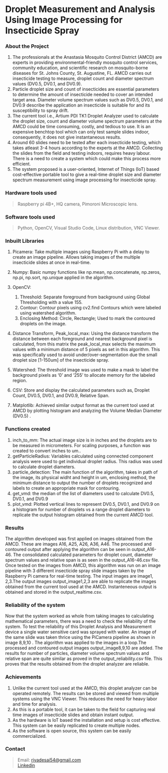 # Droplet Measurement and Analysis Using Image Processing for Insecticide Spray
### About the Project
1. The professionals at the Anastasia Mosquito Control District (AMCD) are experts in providing environmental-friendly mosquito control services, community education, and scientific research on mosquito-borne diseases for St. Johns County, St. Augustine, FL. 
AMCD carries out insecticide testing to measure, droplet count and diameter spectrum values (DV0.5, DV0.1, and DV0.9).
2. Particle droplet size and count of insecticides are essential parameters to determine the amount of insecticide needed to cover an intended target area. Diameter volume spectrum values such as DV0.5, DV0.1, and DV0.9 describe the application an insecticide is suitable for and its susceptibility to spray drift.
3. The current tool i.e., Artium PDI TK1 Droplet Analyzer used to calculate the droplet size, count and diameter volume spectrum parameters at the AMCD could be time consuming, costly, and tedious to use. It is an expensive benchtop tool which can only test sample slides indoor, consequently, it does not give instantaneous results.
4. Around 60 slides need to be tested after each insecticide testing, which takes atleast 3-4 hours according to the experts at the AMCD. Collecting the slides from the field and testing indoors, requires heavy labour. There is a need to create a system which could make this process more efficient.
5. The system proposed is a user-oriented, Internet of Things (IoT) based cost-effective portable tool to give a real-time droplet size and diameter spectrum measurement using image processing for insecticide spray.

### Hardware tools used
>Raspberry pi 4B+, HQ camera, Pimoroni Microscopic lens.

### Software tools used
>Python, OpenCV, Visual Studio Code, Linux distribution, VNC Viewer. 

### Inbuilt Libraries
1. Picamera: Take multiple images using Raspberry Pi with a delay to create an image pipeline.  Allows taking images of the multiple insecticide slides at once in real-time.
2. Numpy: Basic numpy functions like np.mean, np.concatenate, np.zeros, np.pi, np.sort, np.unique applied in the algorithm.

3. OpenCV: 
   1. Threshold: Separate foreground from background using Global Thresholding with a value 155.
   2. Contour: Contour pixels using cv2.find Contours which were labeled using watershed algorithm. 
   3. Enclosing Method: Circle, Rectangle; Used to mark the contoured droplets on the image.
4. Distance Transform, Peak_local_max: Using the distance transform the distance between each foreground and nearest background pixel is calculated, from this matrix the peak_local_max selects the maximum values with a minimum distance of 5 pixels as set in this algorithm. This was specifically used to avoid under/over-segmentation due the small droplet size [1-150um] of the insecticide spray.
5. Watershed: The threshold image was used to make a mask to label the background pixels as ‘0’ and ‘255’ to allocate memory for the labeled region.
6. CSV: Store and display the calculated parameters such as, Droplet Count, DV0.5, DV0.1, and DV0.9, Relative Span.
7. Matplotlib: Achieved similar output format as the current tool used at AMCD by plotting histogram and analyzing the Volume Median Diameter (DV0.5) .

### Functions created
1.	inch_to_mm: The actual image size is in inches and the droplets are to be measured in micrometers. For scaling purposes, a function was created to convert inches to um..
2.	getParticleRadius:  Variables calculated using connected component analysis were used to get individual droplet radius. This radius was used to calculate droplet diameters. 
3.	particle_detection: The main function of the algorithm, takes in path of the image, its physical widht and height in um, enclosing method, the minimum distance to output the number of droplets recognized and labels to create an appropriate mask for contouring. 
4.	get_vmd: the median of the list of diameters used to calculate DV0.5, DV0.1, and DV0.9
5.	plot_vmd: Plotted vertical lines to represent  DV0.5, DV0.1, and DV0.9   on a histogram for number of droplets vs a range droplet diameters to replicate the output histogram obtained from the current AMCD tool.

### Results
The algorithm developed was first applied on images obtained from the AMCD. These are images A16, A25, A26, A36, A46. The processed and contoured output after applying the algorithm can be seen in output_A16-46. The consolidated calculated parameters for droplet count, diameter spectrum values and relative span is as seen in the output_A16-46.csv file. Once tested on the images from AMCD, this algorithm was run on an image pipeline with 3 different insecticide spray slide images taken by the Raspberry Pi camera for real-time testing. The input images are  image1, 2,3.The output images output_image1,2,3 are able to  replicate the images obtained from the current tool used at the AMCD. Instanteneous output is obtained and stored in the output_realtime.csv. 


### Reliability of the system  <br>
Now that the system worked as whole from taking images to calculating mathematical parameters, there was a need to check the reliability of the system. 
To test the reliability of this Droplet Analysis and Measurement device a single water sensitive card was sprayed with water. An image of the same slide was taken thrice using the PiCamera pipeline as shown in image 8,9,10 . The algorithm was applied to the images in a loop.The processed and contoured output images output_image8,9,10 are added. The results for number of particles, diameter volume spectrum values and relative span are quite similar as proved in the output_reliability.csv file. This proves that the results obtained from the droplet analyzer are reliable.

### Achievements 
1.	Unlike the current tool used at the AMCD, this droplet analyzer can be operated remotely. The results can be stored and viewed from multiple systems using the VNC Viewer. This reduces the need for heavy labor and time for analysis.
2.	As this is a portable tool, it can be taken to the field for capturing real time images of insecticide slides and obtain instant output.
3.	As the hardware is IoT based the installation and setup is cost effective. This system can be easily replicated to create multiple nodes. 
4.	As the software is open source, this system can be easily commercialized.

### Contact 
> Email: riyadesai54@gmail.com <br>
>  [Linkedin](https://www.linkedin.com/in/riya-paragkumar-desai-a805a0181)




